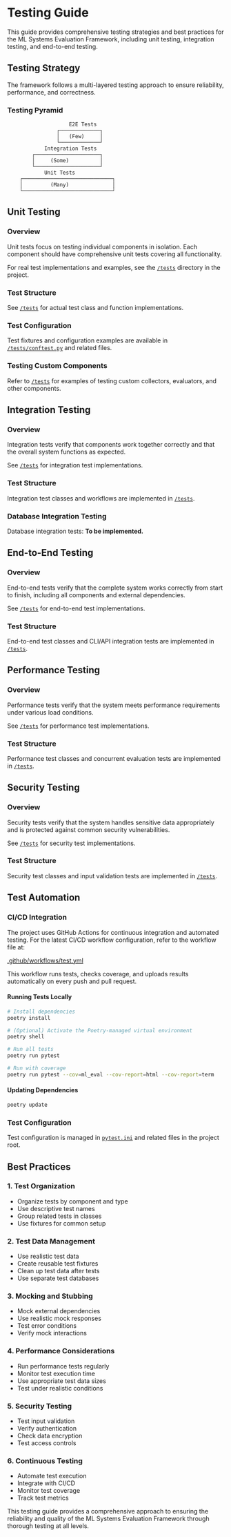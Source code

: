 # Testing Guide

This guide provides comprehensive testing strategies and best practices for the ML Systems Evaluation Framework, including unit testing, integration testing, and end-to-end testing.

## Testing Strategy

The framework follows a multi-layered testing approach to ensure reliability, performance, and correctness.

### Testing Pyramid

```
                    E2E Tests
                ┌─────────────┐
                │   (Few)     │
                └─────────────┘
            Integration Tests
        ┌─────────────────────┐
        │     (Some)          │
        └─────────────────────┘
            Unit Tests
    ┌─────────────────────────────┐
    │         (Many)              │
    └─────────────────────────────┘
```

## Unit Testing

### Overview

Unit tests focus on testing individual components in isolation. Each component should have comprehensive unit tests covering all functionality.

For real test implementations and examples, see the [`/tests`](../tests/) directory in the project.

### Test Structure

See [`/tests`](../tests/) for actual test class and function implementations.

### Test Configuration

Test fixtures and configuration examples are available in [`/tests/conftest.py`](../tests/conftest.py) and related files.

### Testing Custom Components

Refer to [`/tests`](../tests/) for examples of testing custom collectors, evaluators, and other components.

## Integration Testing

### Overview

Integration tests verify that components work together correctly and that the overall system functions as expected.

See [`/tests`](../tests/) for integration test implementations.

### Test Structure

Integration test classes and workflows are implemented in [`/tests`](../tests/).

### Database Integration Testing

Database integration tests: **To be implemented.**

## End-to-End Testing

### Overview

End-to-end tests verify that the complete system works correctly from start to finish, including all components and external dependencies.

See [`/tests`](../tests/) for end-to-end test implementations.

### Test Structure

End-to-end test classes and CLI/API integration tests are implemented in [`/tests`](../tests/).

## Performance Testing

### Overview

Performance tests verify that the system meets performance requirements under various load conditions.

See [`/tests`](../tests/) for performance test implementations.

### Test Structure

Performance test classes and concurrent evaluation tests are implemented in [`/tests`](../tests/).

## Security Testing

### Overview

Security tests verify that the system handles sensitive data appropriately and is protected against common security vulnerabilities.

See [`/tests`](../tests/) for security test implementations.

### Test Structure

Security test classes and input validation tests are implemented in [`/tests`](../tests/).

## Test Automation

### CI/CD Integration

The project uses GitHub Actions for continuous integration and automated testing. For the latest CI/CD workflow configuration, refer to the workflow file at:

[.github/workflows/test.yml](../.github/workflows/test.yml)

This workflow runs tests, checks coverage, and uploads results automatically on every push and pull request.

#### Running Tests Locally

```bash
# Install dependencies
poetry install

# (Optional) Activate the Poetry-managed virtual environment
poetry shell

# Run all tests
poetry run pytest

# Run with coverage
poetry run pytest --cov=ml_eval --cov-report=html --cov-report=term
```

#### Updating Dependencies

```bash
poetry update
```

### Test Configuration

Test configuration is managed in [`pytest.ini`](../pytest.ini) and related files in the project root.

## Best Practices

### 1. Test Organization
- Organize tests by component and type
- Use descriptive test names
- Group related tests in classes
- Use fixtures for common setup

### 2. Test Data Management
- Use realistic test data
- Create reusable test fixtures
- Clean up test data after tests
- Use separate test databases

### 3. Mocking and Stubbing
- Mock external dependencies
- Use realistic mock responses
- Test error conditions
- Verify mock interactions

### 4. Performance Considerations
- Run performance tests regularly
- Monitor test execution time
- Use appropriate test data sizes
- Test under realistic conditions

### 5. Security Testing
- Test input validation
- Verify authentication
- Check data encryption
- Test access controls

### 6. Continuous Testing
- Automate test execution
- Integrate with CI/CD
- Monitor test coverage
- Track test metrics

This testing guide provides a comprehensive approach to ensuring the reliability and quality of the ML Systems Evaluation Framework through thorough testing at all levels.
